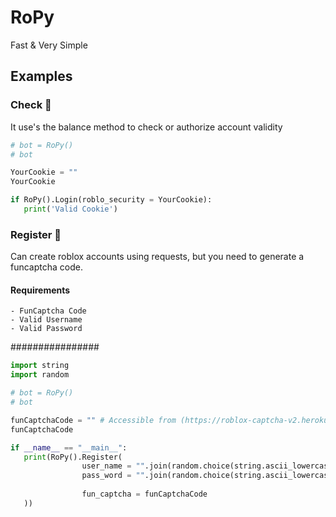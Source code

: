 # RoPy
Fast & Very Simple

## Examples
### Check 🍪
It use's the balance method to check or authorize account validity
```py
# bot = RoPy() 
# bot

YourCookie = ""
YourCookie

if RoPy().Login(roblo_security = YourCookie):
   print('Valid Cookie')
```
### Register 🍪
Can create roblox accounts using requests, but you need to generate a funcaptcha code.

#### Requirements
```
- FunCaptcha Code
- Valid Username
- Valid Password
```
################
```py
import string
import random

# bot = RoPy()
# bot

funCaptchaCode = "" # Accessible from (https://roblox-captcha-v2.herokuapp.com/)
funCaptchaCode

if __name__ == "__main__":
   print(RoPy().Register(
                user_name = "".join(random.choice(string.ascii_lowercase) for x in range(20)),
                pass_word = "".join(random.choice(string.ascii_lowercase) for y in range(20)),
                
                fun_captcha = funCaptchaCode
   ))
```
